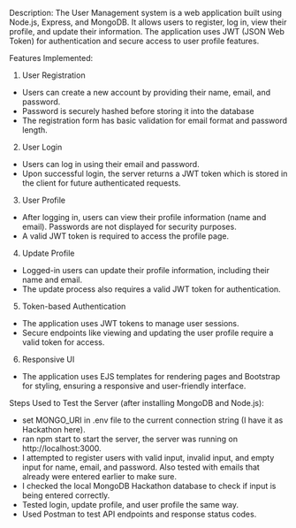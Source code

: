 Description: The User Management system is a web application built using Node.js, Express, and MongoDB. It allows users to register, log in, view their profile, and update their information. 
The application uses JWT (JSON Web Token) for authentication and secure access to user profile features.

Features Implemented:
1. User Registration
- Users can create a new account by providing their name, email, and password.
- Password is securely hashed before storing it into the database
- The registration form has basic validation for email format and password length.

2. User Login
- Users can log in using their email and password.
- Upon successful login, the server returns a JWT token which is stored in the client for future authenticated requests.

3. User Profile
- After logging in, users can view their profile information (name and email). Passwords are not displayed for security purposes.
- A valid JWT token is required to access the profile page.

4. Update Profile
- Logged-in users can update their profile information, including their name and email.
- The update process also requires a valid JWT token for authentication.

5. Token-based Authentication
- The application uses JWT tokens to manage user sessions.
- Secure endpoints like viewing and updating the user profile require a valid token for access.

6. Responsive UI
- The application uses EJS templates for rendering pages and Bootstrap for styling, ensuring a responsive and user-friendly interface.

Steps Used to Test the Server (after installing MongoDB and Node.js):
- set MONGO_URI in .env file to the current connection string (I have it as Hackathon here).
- ran npm start to start the server, the server was running on http://localhost:3000.
- I attempted to register users with valid input, invalid input, and empty input for name, email, and password. Also tested with emails that already were entered earlier to make sure.
- I checked the local MongoDB Hackathon database to check if input is being entered correctly.
- Tested login, update profile, and user profile the same way.
- Used Postman to test API endpoints and response status codes.

